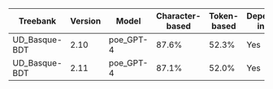 | Treebank | Version | Model | Character-based | Token-based | Dependency-included | Sentence count |
| --- | --- | --- | --- | --- | --- | --- |
| UD_Basque-BDT | 2.10 | poe_GPT-4 | 87.6% | 52.3% | Yes | 500 |
| UD_Basque-BDT | 2.11 | poe_GPT-4 | 87.1% | 52.0% | Yes | 500 |
